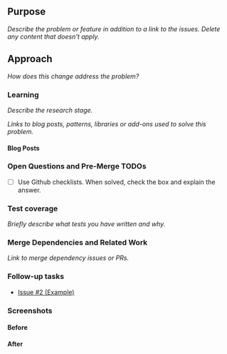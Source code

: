 ## Purpose

_Describe the problem or feature in addition to a link to the issues. Delete any content that doesn't apply._

## Approach

_How does this change address the problem?_

### Learning

_Describe the research stage._

_Links to blog posts, patterns, libraries or add-ons used to solve this problem._

#### Blog Posts

### Open Questions and Pre-Merge TODOs

- [ ] Use Github checklists. When solved, check the box and explain the answer.

### Test coverage 

_Briefly describe what tests you have written and why._

### Merge Dependencies and Related Work

_Link to merge dependency issues or PRs._

### Follow-up tasks

- [Issue #2 (Example)](https://github.com/flexyford/pull-request/issues)

### Screenshots

#### Before

#### After